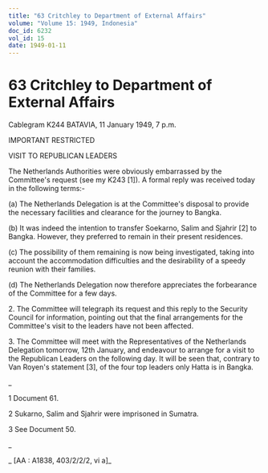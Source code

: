 ```yaml
---
title: "63 Critchley to Department of External Affairs"
volume: "Volume 15: 1949, Indonesia"
doc_id: 6232
vol_id: 15
date: 1949-01-11
---
```


# 63 Critchley to Department of External Affairs

Cablegram K244 BATAVIA, 11 January 1949, 7 p.m.

IMPORTANT RESTRICTED

VISIT TO REPUBLICAN LEADERS

The Netherlands Authorities were obviously embarrassed by the Committee's request (see my K243 [1]). A formal reply was received today in the following terms:-

(a) The Netherlands Delegation is at the Committee's disposal to provide the necessary facilities and clearance for the journey to Bangka.

(b) It was indeed the intention to transfer Soekarno, Salim and Sjahrir [2] to Bangka. However, they preferred to remain in their present residences.

(c) The possibility of them remaining is now being investigated, taking into account the accommodation difficulties and the desirability of a speedy reunion with their families.

(d) The Netherlands Delegation now therefore appreciates the forbearance of the Committee for a few days.

2\. The Committee will telegraph its request and this reply to the Security Council for information, pointing out that the final arrangements for the Committee's visit to the leaders have not been affected.

3\. The Committee will meet with the Representatives of the Netherlands Delegation tomorrow, 12th January, and endeavour to arrange for a visit to the Republican Leaders on the following day. It will be seen that, contrary to Van Royen's statement [3], of the four top leaders only Hatta is in Bangka.

_

1 Document 61.

2 Sukarno, Salim and Sjahrir were imprisoned in Sumatra.

3 See Document 50.

_

_ [AA : A1838, 403/2/2/2, vi a]_
